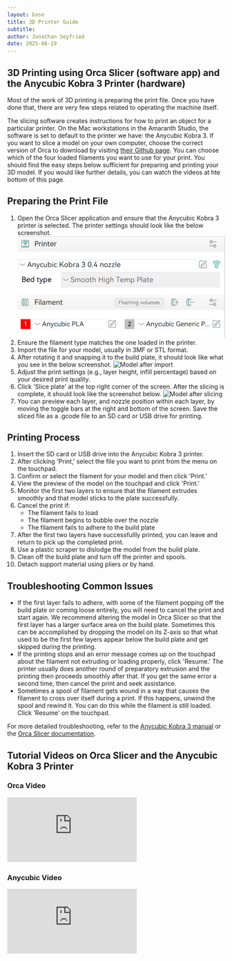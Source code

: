 ```yaml
---
layout: base
title: 3D Printer Guide
subtitle:
author: Jonathan Seyfried
date: 2025-06-19
---
```


## 3D Printing using Orca Slicer (software app) and the Anycubic Kobra 3 Printer (hardware)

Most of the work of 3D printing is preparing the print file. Once you have done that, there are very few steps related to operating the machine itself. 

The slicing software creates instructions for how to print an object for a particular printer. On the Mac workstations in the Amaranth Studio, the software is set to default to the printer we have: the Anycubic Kobra 3. If you want to slice a model on your own computer, choose the correct version of Orca to download by visiting [their Github page](https://github.com/SoftFever/OrcaSlicer/releases). You can choose which of the four loaded filaments you want to use for your print. You should find the easy steps below sufficient for preparing and printing your 3D model. If you would like further details, you can watch the videos at hte bottom of this page.

## Preparing the Print File

1. Open the Orca Slicer application and ensure that the Anycubic Kobra 3 printer is selected. The printer settings should look like the below screenshot.
![Orca printer settings](images/orca-printer-settings.png)
2. Ensure the filament type matches the one loaded in the printer.
3. Import the file for your model, usually in 3MF or STL format.
4. After rotating it and snapping it to the build plate, it should look like what you see in the below screenshot.
![Model after import](images/Orca-slicer1.png)
5. Adjust the print settings (e.g., layer height, infill percentage) based on your desired print quality.
6. Click 'Slice plate' at the top right corner of the screen. After the slicing is complete, it should look like the screenshot below.
![Model after slicing](images/Orca-slicer2.png)
7. You can preview each layer, and nozzle position within each layer, by moving the toggle bars at the right and bottom of the screen. Save the sliced file as a .gcode file to an SD card or USB drive for printing.

## Printing Process

1. Insert the SD card or USB drive into the Anycubic Kobra 3 printer.
2. After clicking 'Print,' select the file you want to print from the menu on the touchpad.
3. Confirm or select the filament for your model and then click 'Print.'
4. View the preview of the model on the touchpad and click 'Print.'
5. Monitor the first two layers to ensure that the filament extrudes smoothly and that model sticks to the plate successfully.
6. Cancel the print if:
    - The filament fails to load
    - The filament begins to bubble over the nozzle
    - The filament fails to adhere to the build plate
7. After the first two layers have successfullly printed, you can leave and return to pick up the completed print.
8. Use a plastic scraper to dislodge the model from the build plate.
9. Clean off the build plate and turn off the printer and spools.
10. Detach support material using pliers or by hand.

## Troubleshooting Common Issues

- If the first layer fails to adhere, with some of the filament popping off the build plate or coming loose entirely, you will need to cancel the print and start again. We recommend altering the model in Orca Slicer so that the first layer has a larger surface area on the build plate. Sometimes this can be accomplished by dropping the model on its Z-axis so that what used to be the first few layers appear below the build plate and get skipped during the printing.
- If the printing stops and an error message comes up on the touchpad about the filament not extruding or loading properly, click 'Resume.' The printer usually does another round of preparatory extrusion and the printing then proceeds smoothly after that. If you get the same error a second time, then cancel the print and seek assistance.
- Sometimes a spool of filament gets wound in a way that causes the filament to cross over itself during a print. If this happens, unwind the spool and rewind it. You can do this while the filament is still loaded. Click 'Resume' on the touchpad.

For more detailed troubleshooting, refer to the [Anycubic Kobra 3 manual](https://www.anycubic.com/pages/download) or the [Orca Slicer documentation](https://github.com/SoftFever/OrcaSlicer/wiki).

## Tutorial Videos on Orca Slicer and the Anycubic Kobra 3 Printer

### Orca Video

<iframe src="https://www.youtube.com/embed/cquTCpz1V74" title="Orca Slicer getting started guide: A slicer for all of your 3D printers" frameborder="0" allow="accelerometer; autoplay; clipboard-write; encrypted-media; gyroscope; picture-in-picture; web-share" referrerpolicy="strict-origin-when-cross-origin" allowfullscreen></iframe>

### Anycubic Video

<iframe src="https://www.youtube.com/embed/2CurchA4HT8" title="AnyCubic Tries Multicolor: The AnyCubic Kobra 3 Combo" frameborder="0" allow="accelerometer; autoplay; clipboard-write; encrypted-media; gyroscope; picture-in-picture; web-share" referrerpolicy="strict-origin-when-cross-origin" allowfullscreen></iframe>